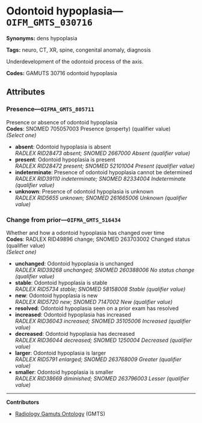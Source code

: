 # Odontoid hypoplasia—`OIFM_GMTS_030716`

**Synonyms:** dens hypoplasia

**Tags:** neuro, CT, XR, spine, congenital anomaly, diagnosis

Underdevelopment of the odontoid process of the axis.

**Codes:** GAMUTS 30716 odontoid hypoplasia

## Attributes

### Presence—`OIFMA_GMTS_805711`

Presence or absence of odontoid hypoplasia  
**Codes**: SNOMED 705057003 Presence (property) (qualifier value)  
*(Select one)*

- **absent**: Odontoid hypoplasia is absent  
_RADLEX RID28473 absent; SNOMED 2667000 Absent (qualifier value)_
- **present**: Odontoid hypoplasia is present  
_RADLEX RID28472 present; SNOMED 52101004 Present (qualifier value)_
- **indeterminate**: Presence of odontoid hypoplasia cannot be determined  
_RADLEX RID39110 indeterminate; SNOMED 82334004 Indeterminate (qualifier value)_
- **unknown**: Presence of odontoid hypoplasia is unknown  
_RADLEX RID5655 unknown; SNOMED 261665006 Unknown (qualifier value)_

### Change from prior—`OIFMA_GMTS_516434`

Whether and how a odontoid hypoplasia has changed over time  
**Codes**: RADLEX RID49896 change; SNOMED 263703002 Changed status (qualifier value)  
*(Select one)*

- **unchanged**: Odontoid hypoplasia is unchanged  
_RADLEX RID39268 unchanged; SNOMED 260388006 No status change (qualifier value)_
- **stable**: Odontoid hypoplasia is stable  
_RADLEX RID5734 stable; SNOMED 58158008 Stable (qualifier value)_
- **new**: Odontoid hypoplasia is new  
_RADLEX RID5720 new; SNOMED 7147002 New (qualifier value)_
- **resolved**: Odontoid hypoplasia seen on a prior exam has resolved  
- **increased**: Odontoid hypoplasia has increased  
_RADLEX RID36043 increased; SNOMED 35105006 Increased (qualifier value)_
- **decreased**: Odontoid hypoplasia has decreased  
_RADLEX RID36044 decreased; SNOMED 1250004 Decreased (qualifier value)_
- **larger**: Odontoid hypoplasia is larger  
_RADLEX RID5791 enlarged; SNOMED 263768009 Greater (qualifier value)_
- **smaller**: Odontoid hypoplasia is smaller  
_RADLEX RID38669 diminished; SNOMED 263796003 Lesser (qualifier value)_

---

**Contributors**

- [Radiology Gamuts Ontology](https://gamuts.net/) (GMTS)